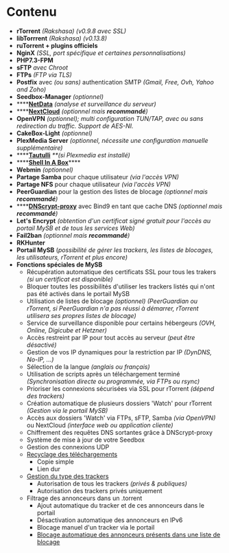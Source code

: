 # Contenu

* **rTorrent** _\(Rakshasa\) \(v0.9.8 avec SSL\)_
* **libTorrrent** _\(Rakshasa\) \(v0.13.8\)_
* **ruTorrent + plugins officiels**
* **NginX** _\(SSL, port spécifique et certaines personnalisations\)_
* **PHP7.3-FPM**
* **sFTP** _avec Chroot_
* **FTPs** _\(FTP via TLS\)_
* **Postfix** avec _\(ou sans\)_ authentication SMTP _\(Gmail, Free, Ovh, Yahoo and Zoho\)_
* **Seedbox-Manager** _\(optionnel\)_
* \*\*\*\*[**NetData**](https://github.com/netdata/netdata) _\(analyse et surveillance du serveur\)_
* \*\*\*\*[**NextCloud**](https://nextcloud.com/) _\(optionnel mais **recommandé**\)_
* **OpenVPN** _\(optionnel\); multi configuration TUN/TAP, avec ou sans redirection du traffic. Support de AES-NI._
* **CakeBox-Light** _\(optionnel\)_
* **PlexMedia Server** _\(optionnel, nécessite une configuration manuelle supplémentaire\)_
* \*\*\*\*[**Tautulli**](https://github.com/Tautulli/Tautulli) _\*\*\(si Plexmedia est installé\)_
* \*\*\*\*[**Shell In A Box**](https://github.com/shellinabox/shellinabox)\*\*\*\*
* **Webmin** _\(optionnel\)_
* **Partage Samba** pour chaque utilisateur _\(via l'accès VPN\)_
* **Partage NFS** pour chaque utilisateur _\(via l'accès VPN\)_
* **PeerGuardian** pour la gestion des listes de blocage _\(optionnel mais **recommandé**\)_
* \*\*\*\*[**DNScrypt-proxy**](https://dnscrypt.info/) avec Bind9 en tant que cache DNS _\(optionnel mais **recommandé**\)_
* **Let's Encrypt** _\(obtention d'un certificat signé gratuit pour l'accès au portail MySB et de tous les services Web\)_
* **Fail2ban** _\(optionnel mais **recommandé**\)_
* **RKHunter**
* **Portail MySB** \(_possibilité de gérer les trackers, les listes de blocages, les utilisateurs, rTorrent et plus encore\)_
* **Fonctions spéciales de MySB**
  * Récupération automatique des certificats SSL pour tous les trakers _\(si un certificat est disponible\)_
  * Bloquer toutes les possibilités d'utiliser les trackers listés qui n'ont pas été activés dans le portail MySB
  * Utilisation de listes de blocage _\(optionnel\) \(PeerGuardian ou rTorrent, si PeerGuardian n'a pas réussi à démarrer, rTorrent utilisera ses propres listes de blocage\)_
  * Service de surveillance disponible pour certains hébergeurs _\(OVH, Online, Digicube et Hetzner\)_
  * Accès restreint par IP pour tout accès au serveur _\(peut être désactivé\)_
  * Gestion de vos IP dynamiques pour la restriction par IP _\(DynDNS, No-IP, ...\)_
  * Sélection de la langue _\(anglais ou français\)_
  * Utilisation de scripts après un téléchargement terminé _\(Synchronisation directe ou programmée, via FTPs ou rsync\)_
  * Prioriser les connexions sécurisées via SSL pour rTorrent _\(dépend des trackers\)_
  * Création automatique de plusieurs dossiers 'Watch' pour rTorrent _\(Gestion via le portail MySB\)_
  * Accès aux dossiers 'Watch' via FTPs, sFTP, Samba _\(via OpenVPN\)_ ou NextCloud _\(interface web ou application cliente\)_
  * Chiffrement des requêtes DNS sortantes grâce à DNScrypt-proxy
  * Système de mise à jour de votre Seedbox
  * Gestion des connexions UDP
  * [Recyclage des téléchargements](../configuration/options-systemes.md#recyclage-des-telechargements)
    * Copie simple
    * Lien dur
  * [Gestion du type des trackers](../configuration/options-systemes.md#trackers-autorises)
    * Autorisation de tous les trackers _\(privés & publiques\)_
    * Autorisation des trackers privés uniquement
  * Filtrage des annonceurs dans un .torrent
    * Ajout automatique du tracker et de ces annonceurs dans le portail
    * Désactivation automatique des annonceurs en IPv6
    * Blocage manuel d'un tracker via le portail
    * [Blocage automatique des annonceurs présents dans une liste de blocage](../configuration/options-systemes.md#auto-blocks-annonceurs)

